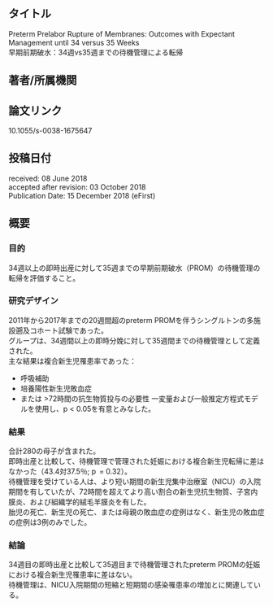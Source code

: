 ## タイトル
Preterm Prelabor Rupture of Membranes: Outcomes with Expectant Management until 34 versus 35 Weeks  
早期前期破水：34週vs35週までの待機管理による転帰

## 著者/所属機関

## 論文リンク
10.1055/s-0038-1675647

## 投稿日付
received: 08 June 2018  
accepted after revision: 03 October 2018  
Publication Date: 15 December 2018 (eFirst)

## 概要
### 目的
34週以上の即時出産に対して35週までの早期前期破水（PROM）の待機管理の転帰を評価すること。

### 研究デザイン
2011年から2017年までの20週間超のpreterm PROMを伴うシングルトンの多施設遡及コホート試験であった。  
グループは、34週間以上の即時分娩に対して35週間までの待機管理として定義された。  
主な結果は複合新生児罹患率であった：
* 呼吸補助
* 培養陽性新生児敗血症
* または >72時間の抗生物質投与の必要性
一変量および一般推定方程式モデルを使用し、p < 0.05を有意とみなした。

### 結果
合計280の母子が含まれた。  
即時出産と比較して、待機管理で管理された妊娠における複合新生児転帰に差はなかった（43.4対37.5％; p  = 0.32）。  
待機管理を受けている人は、より短い期間の新生児集中治療室（NICU）の入院期間を有していたが、72時間を超えてより高い割合の新生児抗生物質、子宮内膜炎、および組織学的絨毛羊膜炎を有した。  
胎児の死亡、新生児の死亡、または母親の敗血症の症例はなく、新生児の敗血症の症例は3例のみでした。

### 結論
34週目の即時出産と比較して35週目まで待機管理されたpreterm PROMの妊娠における複合新生児罹患率に差はない。  
待機管理は、NICU入院期間の短縮と短期間の感染罹患率の増加とに関連している。
